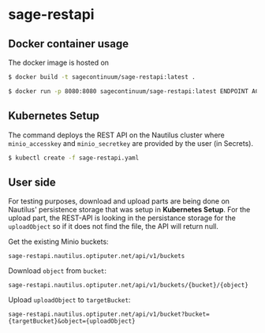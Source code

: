 # sage-restapi

Docker container usage
-------------
The docker image is hosted on

```bash
$ docker build -t sagecontinuum/sage-restapi:latest .
```

```bash
$ docker run -p 8080:8080 sagecontinuum/sage-restapi:latest ENDPOINT ACCESSKEY SECRETKEY
```

Kubernetes Setup
-------------
The command deploys the REST API on the Nautilus cluster where `minio_accesskey` and `minio_secretkey` are provided by the user (in Secrets).

```bash
$ kubectl create -f sage-restapi.yaml
```

User side
-------------
For testing purposes, download and upload parts are being done on Nautilus' persistence storage that was setup in **Kubernetes Setup**. For the upload part, the REST-API is looking in the persistance storage for the `uploadObject` so if it does not find the file, the API will return null.

Get the existing Minio buckets:
```
sage-restapi.nautilus.optiputer.net/api/v1/buckets
```
Download `object` from `bucket`:
```
sage-restapi.nautilus.optiputer.net/api/v1/buckets/{bucket}/{object}
```

Upload `uploadObject` to `targetBucket`:
```
sage-restapi.nautilus.optiputer.net/api/v1/bucket?bucket={targetBucket}&object={uploadObject}
```